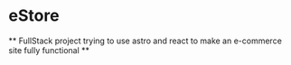 # eStore

** FullStack project trying to use astro and react to make an e-commerce site fully functional **
